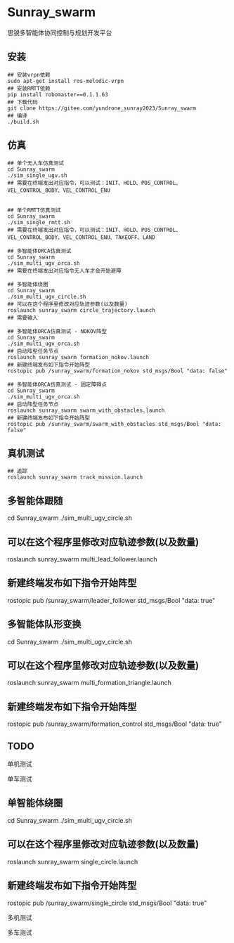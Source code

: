 # Sunray_swarm

思锐多智能体协同控制与规划开发平台

## 安装

```
## 安装vrpn依赖
sudo apt-get install ros-melodic-vrpn
## 安装RMTT依赖
pip install robomaster==0.1.1.63
## 下载代码
git clone https://gitee.com/yundrone_sunray2023/Sunray_swarm
## 编译
./build.sh
```

## 仿真

```
## 单个无人车仿真测试
cd Sunray_swarm
./sim_single_ugv.sh
## 需要在终端发出对应指令，可以测试：INIT、HOLD、POS_CONTROL、VEL_CONTROL_BODY、VEL_CONTROL_ENU


## 单个RMTT仿真测试
cd Sunray_swarm
./sim_single_rmtt.sh
## 需要在终端发出对应指令，可以测试：INIT、HOLD、POS_CONTROL、VEL_CONTROL_BODY、VEL_CONTROL_ENU、TAKEOFF、LAND
```

```
## 多智能体ORCA仿真测试
cd Sunray_swarm
./sim_multi_ugv_orca.sh
## 需要在终端发出对应指令无人车才会开始避障
```

```
## 多智能体绕圈
cd Sunray_swarm
./sim_multi_ugv_circle.sh
## 可以在这个程序里修改对应轨迹参数(以及数量)
roslaunch sunray_swarm circle_trajectory.launch
## 需要输入
```

```
## 多智能体ORCA仿真测试 - NOKOV阵型
cd Sunray_swarm
./sim_multi_ugv_orca.sh
## 启动阵型任务节点
roslaunch sunray_swarm formation_nokov.launch
## 新建终端发布如下指令开始阵型
rostopic pub /sunray_swarm/formation_nokov std_msgs/Bool "data: false" 
```

```
## 多智能体ORCA仿真测试 - 固定障碍点
cd Sunray_swarm
./sim_multi_ugv_orca.sh
## 启动阵型任务节点
roslaunch sunray_swarm swarm_with_obstacles.launch
## 新建终端发布如下指令开始阵型
rostopic pub /sunray_swarm/swarm_with_obstacles std_msgs/Bool "data: false" 
```

## 真机测试

```
## 追踪
roslaunch sunray_swarm track_mission.launch
```
## 多智能体跟随
cd Sunray_swarm
./sim_multi_ugv_circle.sh
## 可以在这个程序里修改对应轨迹参数(以及数量)
roslaunch sunray_swarm multi_lead_follower.launch
## 新建终端发布如下指令开始阵型
rostopic pub /sunray_swarm/leader_follower std_msgs/Bool "data: true"


## 多智能体队形变换
cd Sunray_swarm
./sim_multi_ugv_circle.sh
## 可以在这个程序里修改对应轨迹参数(以及数量)
roslaunch sunray_swarm multi_formation_triangle.launch
## 新建终端发布如下指令开始阵型
rostopic pub /sunray_swarm/formation_control std_msgs/Bool "data: true"

## TODO

单机测试

单车测试

## 单智能体绕圈
cd Sunray_swarm
./sim_multi_ugv_circle.sh
## 可以在这个程序里修改对应轨迹参数(以及数量)
roslaunch sunray_swarm single_circle.launch
## 新建终端发布如下指令开始阵型
rostopic pub /sunray_swarm/single_circle std_msgs/Bool "data: true" 

多机测试

多车测试